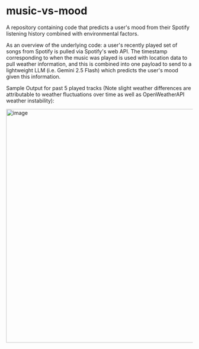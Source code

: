 # music-vs-mood
A repository containing code that predicts a user's mood from their Spotify listening history combined with environmental factors.

As an overview of the underlying code: a user's recently played set of songs from Spotify is pulled via Spotify's web API. The timestamp corresponding to when the music was played is used with location data to pull weather information, and this is combined into one payload to send to a lightweight LLM (i.e. Gemini 2.5 Flash) which predicts the user's mood given this information. 


Sample Output for past 5 played tracks (Note slight weather differences are attributable to weather fluctuations over time as well as OpenWeatherAPI weather instability):

<img width="811" height="631" alt="image" src="https://github.com/user-attachments/assets/f97fa23a-da95-4f76-8c97-caf0d8fc4345" />



